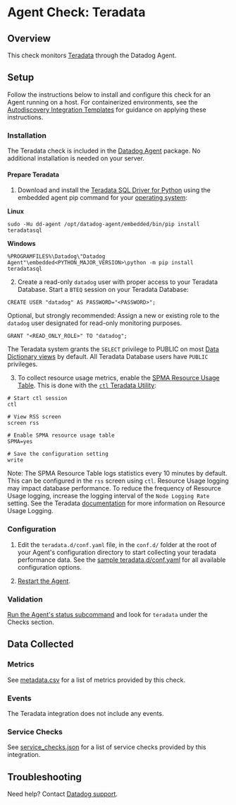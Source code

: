 # Agent Check: Teradata

## Overview

This check monitors [Teradata][1] through the Datadog Agent.

## Setup

Follow the instructions below to install and configure this check for an Agent running on a host. For containerized environments, see the [Autodiscovery Integration Templates][3] for guidance on applying these instructions.

### Installation

The Teradata check is included in the [Datadog Agent][2] package.
No additional installation is needed on your server.

#### Prepare Teradata

1. Download and install the [Teradata SQL Driver for Python][10] using the embedded agent pip command for your [operating system][11]:

**Linux**
```
sudo -Hu dd-agent /opt/datadog-agent/embedded/bin/pip install teradatasql
```

**Windows**
```
%PROGRAMFILES%\Datadog\"Datadog Agent"\embedded<PYTHON_MAJOR_VERSION>\python -m pip install teradatasql
```
2. Create a read-only `datadog` user with proper access to your Teradata Database. Start a `BTEQ` session on your Teradata Database:

```shell
CREATE USER "datadog" AS PASSWORD="<PASSWORD>";
```

Optional, but strongly recommended: Assign a new or existing role to the `datadog` user designated for read-only monitoring purposes.  

```shell
GRANT "<READ_ONLY_ROLE>" TO "datadog"; 
```

The Teradata system grants the `SELECT` privilege to PUBLIC on most [Data Dictionary views][12] by default. All Teradata Database users have `PUBLIC` privileges.

3. To collect resource usage metrics, enable the [SPMA Resource Usage Table][13]. This is done with the [`ctl` Teradata Utility][14]:

```shell
# Start ctl session
ctl

# View RSS screen
screen rss

# Enable SPMA resource usage table
SPMA=yes

# Save the configuration setting
write
```

Note: The SPMA Resource Table logs statistics every 10 minutes by default. This can be configured in the `rss` screen using `ctl`. Resource Usage logging may impact database performance. To reduce the frequency of Resource Usage logging, increase the logging interval of the `Node Logging Rate` setting. See the Teradata [documentation][15] for more information on Resource Usage Logging.


### Configuration

1. Edit the `teradata.d/conf.yaml` file, in the `conf.d/` folder at the root of your Agent's configuration directory to start collecting your teradata performance data. See the [sample teradata.d/conf.yaml][4] for all available configuration options.

2. [Restart the Agent][5].

### Validation

[Run the Agent's status subcommand][6] and look for `teradata` under the Checks section.

## Data Collected

### Metrics

See [metadata.csv][7] for a list of metrics provided by this check.

### Events

The Teradata integration does not include any events.

### Service Checks

See [service_checks.json][8] for a list of service checks provided by this integration.

## Troubleshooting

Need help? Contact [Datadog support][9].


[1]: https://www.teradata.com/
[2]: https://app.datadoghq.com/account/settings#agent
[3]: https://docs.datadoghq.com/agent/kubernetes/integrations/
[4]: https://github.com/DataDog/integrations-core/blob/master/check/datadog_checks/teradata/data/conf.yaml.example
[5]: https://docs.datadoghq.com/agent/guide/agent-commands/#start-stop-and-restart-the-agent
[6]: https://docs.datadoghq.com/agent/guide/agent-commands/#agent-status-and-information
[7]: https://github.com/DataDog/integrations-core/blob/master/check/metadata.csv
[8]: https://github.com/DataDog/integrations-core/blob/master/check/assets/service_checks.json
[9]: https://docs.datadoghq.com/help/
[10]: https://github.com/Teradata/python-driver#Installation
[11]: https://docs.datadoghq.com/developers/guide/custom-python-package/?tab=linux#pagetitle 
[12]:https://docs.teradata.com/r/Teradata-VantageTM-Data-Dictionary/July-2021/Data-Dictionary-Views/Access-to-Data-Dictionary-Views/Default-PUBLIC-Privileges-for-Views
[13]: https://docs.teradata.com/r/Teradata-VantageTM-Resource-Usage-Macros-and-Tables/July-2021/ResUsageSpma-Table
[14]: https://docs.teradata.com/r/Teradata-VantageTM-Database-Utilities/July-2021/Control-GDO-Editor-ctl/Ctl-Commands/SCREEN
[15]: https://docs.teradata.com/r/Teradata-VantageTM-Resource-Usage-Macros-and-Tables/July-2021/Planning-Your-Resource-Usage-Data/Resource-Usage-Logging